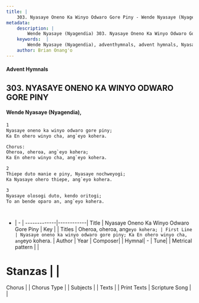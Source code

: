 ```yaml
---
title: |
    303. Nyasaye Oneno Ka Winyo Odwaro Gore Piny - Wende Nyasaye (Nyagendia)
metadata:
    description: |
        Wende Nyasaye (Nyagendia) 303. Nyasaye Oneno Ka Winyo Odwaro Gore Piny. Nyasaye oneno ka winyo odwaro gore piny; Ka En ohero winyo cha, ang`eyo kohera.  Chorus: Oheroa, oheroa, ang`eyo kohera; Ka En ohero winyo cha, ang`eyo kohera.  
    keywords:  |
        Wende Nyasaye (Nyagendia), adventhymnals, advent hymnals, Nyasaye Oneno Ka Winyo Odwaro Gore Piny, Nyasaye oneno ka winyo odwaro gore piny; Ka En ohero winyo cha, ang`eyo kohera.. Oheroa, oheroa, ang`eyo kohera;
    author: Brian Onang'o
---
```


#### Advent Hymnals
## 303. NYASAYE ONENO KA WINYO ODWARO GORE PINY
####  Wende Nyasaye (Nyagendia),

```txt
1
Nyasaye oneno ka winyo odwaro gore piny;
Ka En ohero winyo cha, ang`eyo kohera.

Chorus:
Oheroa, oheroa, ang`eyo kohera;
Ka En ohero winyo cha, ang`eyo kohera.

2
Thiepe duto manie e piny, Nyasaye nochweyogi;
Ka Nyasaye ohero thiepe, ang`eyo kohera.

3
Nyasaye olosogi duto, kendo oritogi;
To an bende oparo an, ang`eyo kohera.




```

- |   -  |
-------------|------------|
Title | Nyasaye Oneno Ka Winyo Odwaro Gore Piny |
Key |  |
Titles | Oheroa, oheroa, ang`eyo kohera; |
First Line | Nyasaye oneno ka winyo odwaro gore piny; Ka En ohero winyo cha, ang`eyo kohera. |
Author | 
Year | 
Composer| |
Hymnal|  - |
Tune|  |
Metrical pattern | |
# Stanzas |  |
Chorus |  |
Chorus Type |  |
Subjects | |
Texts |  |
Print Texts | 
Scripture Song |  |
    
